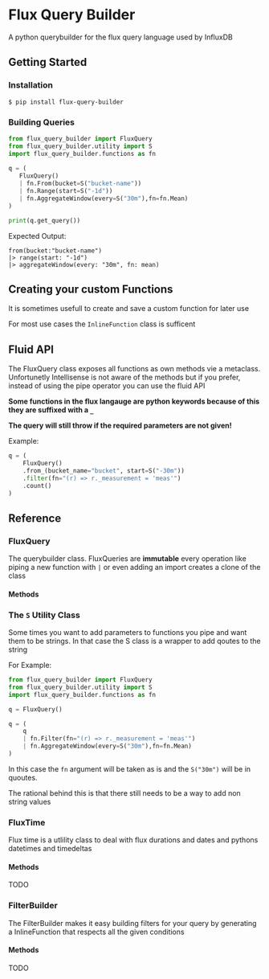 # Flux Query Builder

A python querybuilder for the flux query language used by InfluxDB

## Getting Started

### Installation

```shell
$ pip install flux-query-builder
 ```

 ### Building Queries

 ```py
from flux_query_builder import FluxQuery
from flux_query_builder.utility import S
import flux_query_builder.functions as fn
	
q = (
	FluxQuery() 
	| fn.From(bucket=S("bucket-name")) 
	| fn.Range(start=S("-1d"))
	| fn.AggregateWindow(every=S("30m"),fn=fn.Mean)
)

print(q.get_query())
```

Expected Output:

```flux
from(bucket:"bucket-name")
|> range(start: "-1d")
|> aggregateWindow(every: "30m", fn: mean)
```

## Creating your custom Functions

It is sometimes usefull to create and save a custom function for later use

For most use cases the `InlineFunction` class is sufficent

## Fluid API

The FluxQuery class exposes all functions as own methods vie a metaclass. Unfortunetly Intellisense is not aware of the methods but if you prefer, instead of using the pipe operator you can use the fluid API

__Some functions in the flux langauge are python keywords because of this they are suffixed with a `_`__

__The query will still throw if the required parameters are not given!__


Example:

```py
q = (
	FluxQuery()
	.from_(bucket_name="bucket", start=S("-30m"))
	.filter(fn="(r) => r._measurement = 'meas'")
	.count()
)
```

## Reference

### FluxQuery

The querybuilder class. FluxQueries are __immutable__ every operation like piping a new function with `|` or even adding an import creates a clone of the class

#### Methods

### The `S` Utility Class

Some times you want to add parameters to functions you pipe and want them to be strings. In that case the S class is a wrapper to add qoutes to the string

For Example:

```py
from flux_query_builder import FluxQuery
from flux_query_builder.utility import S
import flux_query_builder.functions as fn

q = FluxQuery()

q = (
	q 
	| fn.Filter(fn="(r) => r._measurement = 'meas'")
	| fn.AggregateWindow(every=S("30m"),fn=fn.Mean)
)
```
In this case the `fn` argument will be taken as is and the `S("30m")` will be in quoutes.

The rational behind this is that there still needs to be a way to add non string values

### FluxTime

Flux time is a utlility class to deal with flux durations and dates and pythons datetimes and timedeltas

#### Methods

TODO

### FilterBuilder

The FilterBuilder makes it easy building filters for your query by generating a InlineFunction that respects all the given conditions

#### Methods

TODO

